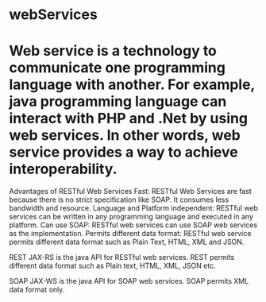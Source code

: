 # webServices
# Web service is a technology to communicate one programming language with another. For example, java programming language can interact with PHP and .Net by using web services. In other words, web service provides a way to achieve interoperability.

Advantages of RESTful Web Services
  Fast: RESTful Web Services are fast because there is no strict specification like SOAP. It consumes less bandwidth and resource.
  Language and Platform independent: RESTful web services can be written in any programming language and executed in any platform.
  Can use SOAP: RESTful web services can use SOAP web services as the implementation.
  Permits different data format: RESTful web service permits different data format such as Plain Text, HTML, XML and JSON.
  
REST
  JAX-RS is the java API for RESTful web services.
  	REST permits different data format such as Plain text, HTML, XML, JSON etc.

SOAP
  JAX-WS is the java API for SOAP web services.
  SOAP permits XML data format only.
